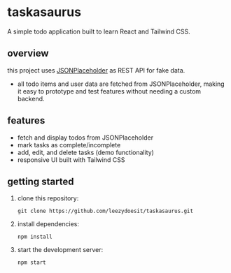 # taskasaurus

A simple todo application built to learn React and Tailwind CSS.

## overview

this project uses [JSONPlaceholder](https://jsonplaceholder.typicode.com/) as  REST API for fake data. 
- all todo items and user data are fetched from JSONPlaceholder, making it easy to prototype and test features without needing a custom backend.

## features

- fetch and display todos from JSONPlaceholder
- mark tasks as complete/incomplete
- add, edit, and delete tasks (demo functionality)
- responsive UI built with Tailwind CSS

## getting started

1. clone this repository:
   ```
   git clone https://github.com/leezydoesit/taskasaurus.git
   ```
2. install dependencies:
   ```
   npm install
   ```
3. start the development server:
   ```
   npm start
   ```